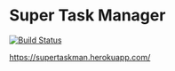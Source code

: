 # Super Task Manager

[![Build Status](https://travis-ci.org/orion122/project-lvl4-s143.svg?branch=master)](https://travis-ci.org/orion122/project-lvl4-s143)

https://supertaskman.herokuapp.com/